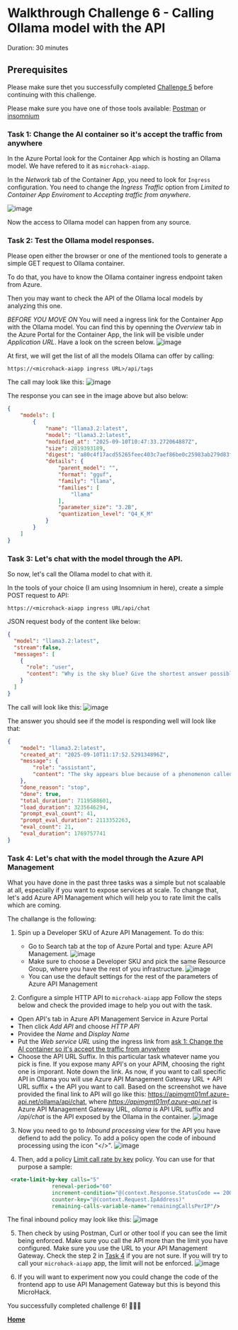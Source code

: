 # Walkthrough Challenge 6 - Calling Ollama model with the API

Duration: 30 minutes

## Prerequisites

Please make sure thet you successfully completed [Challenge 5](../challenge-5/solution.md) before continuing with this challenge.

Please make sure you have one of those tools available: [Postman](https://www.postman.com/downloads/) or [insomnium](https://github.com/ArchGPT/insomnium)

### **Task 1: Change the AI container so it's accept the traffic from anywhere**

In the Azure Portal look for the Container App which is hosting an Ollama model. We have refered to it as `microhack-aiapp`. 

In the *Network* tab of the Container App, you need to look for `Ingress` configuration. 
You need to change the *Ingress Traffic* option from *Limited to Container App Enviroment* to *Accepting traffic from anywhere*.

![image](./img/challange6-ingress.png)

Now the access to Ollama model can happen from any source.

### **Task 2: Test the Ollama model responses.**

Please open either the browser or one of the mentioned tools to generate a simple GET request to Ollama container.

To do that, you have to know the Ollama container ingress endpoint taken from Azure.

Then you may want to check the API of the Ollama local models by analyzing this one.

*BEFORE YOU MOVE ON*
You will need a ingress link for the Container App with the Ollama model.
You can find this by openning the *Overview* tab in the Azure Portal for the Container App, the link will be visible under *Application URL*. Have a look on the screen below.
![image](./img/challenge6-containerapps-ingreeslink.png)

At first, we will get the list of all the models Ollama can offer by calling: 
```
https://<microhack-aiapp ingress URL>/api/tags
```

The call may look like this: 
![image](./img/challange6-listmodels.png)

The response you can see in the image above but also below:
```json
{
	"models": [
		{
			"name": "llama3.2:latest",
			"model": "llama3.2:latest",
			"modified_at": "2025-09-10T10:47:33.272064887Z",
			"size": 2019393189,
			"digest": "a80c4f17acd55265feec403c7aef86be0c25983ab279d83f3bcd3abbcb5b8b72",
			"details": {
				"parent_model": "",
				"format": "gguf",
				"family": "llama",
				"families": [
					"llama"
				],
				"parameter_size": "3.2B",
				"quantization_level": "Q4_K_M"
			}
		}
	]
}
```

### **Task 3: Let's chat with the model through the API.**

So now, let's call the Ollama model to chat with it.

In the tools of your choice (I am using Insomnium in here), create a simple POST request to API:
```
https://<microhack-aiapp ingress URL/api/chat
```

JSON request body of the content like below:
```json
{
  "model": "llama3.2:latest",
  "stream":false,
  "messages": [
    {
      "role": "user",
      "content": "Why is the sky blue? Give the shortest answer possible in under 20 words"
    }
  ]
}
```

The call will look like this: 
![image](./img/challange6-chat.png)


The answer you should see if the model is responding well will look like that:
```json
{
	"model": "llama3.2:latest",
	"created_at": "2025-09-10T11:17:52.529134896Z",
	"message": {
		"role": "assistant",
		"content": "The sky appears blue because of a phenomenon called Rayleigh scattering, where shorter wavelengths are scattered most."
	},
	"done_reason": "stop",
	"done": true,
	"total_duration": 7119588601,
	"load_duration": 3235646294,
	"prompt_eval_count": 41,
	"prompt_eval_duration": 2113352263,
	"eval_count": 21,
	"eval_duration": 1769757741
}
```

### **Task 4: Let's chat with the model through the Azure API Management**

What you have done in the past three tasks was a simple but not scalaable at all, especially if you want to expose services at scale. To change that, let's add Azure API Management which will help you to rate limit the calls which are coming.

The challange is the following:
1. Spin up a Developer SKU of Azure API Management. To do this:
	- Go to Search tab at the top of Azure Portal and type: Azure API Management. ![image](./img/challenge6-createAPIM.png)
	- Make sure to choose a Developer SKU and pick the same Resource Group, where you have the rest of you infrastructure. ![image](./img/challenge6-apimconfig.png)
	- You can use the default settings for the rest of the parameters of Azure API Management

2. Configure a simple HTTP API to `microhack-aiapp` app
Follow the steps below and check the provided image to help you out with the task.
- Open API's tab in Azure API Management Service in Azure Portal
- Then click *Add API* and choose *HTTP API*
- Providee the *Name* and *Display Name*
- Put the *Web service URL* using the ingress link from [ask 1: Change the AI container so it's accept the traffic from anywhere](#task-1-change-the-ai-container-so-its-accept-the-traffic-from-anywhere)
- Choose the API URL Suffix. In this particular task whatever name you pick is fine. If you expose many API's on your APIM, choosing the right one is imporant. Note down the link. As now, if you want to call specific API in Ollama you will use Azure API Management Gateway URL + API URL suffix + the API you want to call.
Based on the screenshot we have provided the final link to API will go like this: https://apimgmt01mf.azure-api.net/ollama/api/chat, where *https://apimgmt01mf.azure-api.net* is Azure API Management Gateway URL, *ollama* is API URL suffix and */api/chat* is the API exposed by the Ollama in the container. 
![image](./img/challenge6-configureAPI.png)

3. Now you need to go to *Inbound processing* view for the API you have defiend to add the policy. To add a policy open the code of inbound processing using the icon "</>".
![image](./img/challenge6-inboundProcessing.png)

4. Then, add a policy [Limit call rate by key](https://learn.microsoft.com/en-us/azure/api-management/rate-limit-by-key-policy) policy. You can use for that purpose a sample:
```xml
 <rate-limit-by-key calls="5"
              renewal-period="60"
              increment-condition="@(context.Response.StatusCode == 200)"
              counter-key="@(context.Request.IpAddress)"
              remaining-calls-variable-name="remainingCallsPerIP"/>
```
The final inbound policy may look like this:
![image](./img/challenge6-addingPolicy.png)

5. Then check by using Postman, Curl or other tool if you can see the limit being enforced. Make sure you call the API more than the limit you have configured.
Make sure you use the URL to your API Management Gateway. Check the step 2 in [Task 4](#task-4-lets-chat-with-the-model-through-the-azure-api-management) if you are not sure. If you will try to call your `microhack-aiapp` app, the limit will not be enforced.
![image](./img/challange6-limit.png)

6. If you will want to experiment now you could change the code of the frontend app to use API Management Gateway but this is beyond this MicroHack.

You successfully completed challenge 6! 🚀🚀🚀

 **[Home](../../Readme.md)**